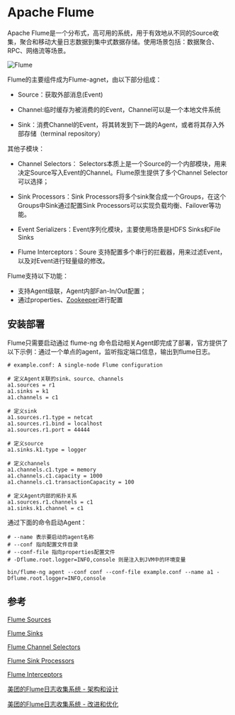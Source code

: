 # Apache Flume

Apache Flume是一个分布式，高可用的系统，用于有效地从不同的Source收集，聚合和移动大量日志数据到集中式数据存储。使用场景包括：数据聚合、RPC、网络流等场景。

 ![Flume](https://flume.apache.org/_images/UserGuide_image00.png)

Flume的主要组件成为Flume-agnet，由以下部分组成：

- Source：获取外部消息(Event)

- Channel:临时缓存为被消费的的Event，Channel可以是一个本地文件系统

- Sink：消费Channel的Event，将其转发到下一跳的Agent，或者将其存入外部存储（terminal repository）

其他子模块：
- Channel Selectors： Selectors本质上是一个Source的一个内部模块，用来决定Source写入Event的Channel。Flume原生提供了多个Channel Selector可以选择；
  
- Sink Processors：Sink Processors将多个sink聚合成一个Groups，在这个Groups中Sink通过配置Sink Processors可以实现负载均衡、Failover等功能。

- Event Serializers：Event序列化模块，主要使用场景是HDFS Sinks和File Sinks

- Flume Interceptors：Soure 支持配置多个串行的拦截器，用来过滤Event，以及对Event进行轻量级的修改。

Flume支持以下功能：
- 支持Agent级联，Agent内部Fan-In/Out配置；
- 通过properties、[Zookeeper](https://flume.apache.org/FlumeUserGuide.html#zookeeper-based-configuration)进行配置
  
## 安装部署

Flume只需要启动通过 flume-ng 命令启动相关Agent即完成了部署，官方提供了以下示例：通过一个单点的agent，监听指定端口信息，输出到flume日志。


```properties
# example.conf: A single-node Flume configuration

# 定义Agent关联的sink、source、channels
a1.sources = r1
a1.sinks = k1
a1.channels = c1

# 定义sink
a1.sources.r1.type = netcat
a1.sources.r1.bind = localhost
a1.sources.r1.port = 44444

# 定义source
a1.sinks.k1.type = logger

# 定义channels
a1.channels.c1.type = memory
a1.channels.c1.capacity = 1000
a1.channels.c1.transactionCapacity = 100

# 定义Agent内部的拓扑关系
a1.sources.r1.channels = c1
a1.sinks.k1.channel = c1
```

通过下面的命令启动Agent：
```shell
# --name 表示要启动的agent名称
# --conf 指向配置文件目录
# --conf-file 指向properties配置文件
# -Dflume.root.logger=INFO,console 则是注入到JVM中的环境变量

bin/flume-ng agent --conf conf --conf-file example.conf --name a1 -Dflume.root.logger=INFO,console
```

## 参考

[Flume Sources](https://flume.apache.org/FlumeUserGuide.html#flume-sources)

[Flume Sinks](https://flume.apache.org/FlumeUserGuide.html#flume-sinks)

[Flume Channel Selectors](https://flume.apache.org/FlumeUserGuide.html#flume-channel-selectors)

[Flume Sink Processors](https://flume.apache.org/FlumeUserGuide.html#flume-sink-processors)

[Flume Interceptors](https://flume.apache.org/FlumeUserGuide.html#event-serializers)

[美团的Flume日志收集系统 - 架构和设计](https://tech.meituan.com/2013/12/09/meituan-flume-log-system-architecture-and-design.html)

[美团的Flume日志收集系统 - 改进和优化](https://tech.meituan.com/2013/12/09/meituan-flume-log-system-optimization.html)
